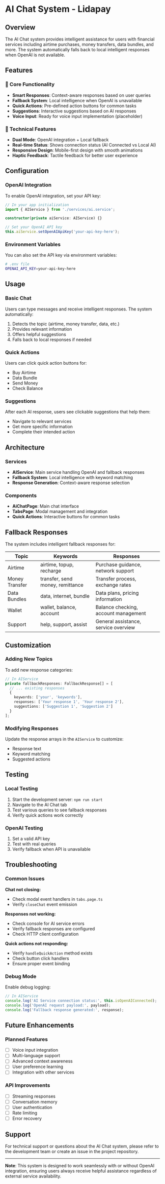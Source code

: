 # AI Chat System - Lidapay

## Overview
The AI Chat system provides intelligent assistance for users with financial services including airtime purchases, money transfers, data bundles, and more. The system automatically falls back to local intelligent responses when OpenAI is not available.

## Features

### 🚀 Core Functionality
- **Smart Responses**: Context-aware responses based on user queries
- **Fallback System**: Local intelligence when OpenAI is unavailable
- **Quick Actions**: Pre-defined action buttons for common tasks
- **Suggestions**: Interactive suggestions based on AI responses
- **Voice Input**: Ready for voice input implementation (placeholder)

### 🔧 Technical Features
- **Dual Mode**: OpenAI integration + Local fallback
- **Real-time Status**: Shows connection status (AI Connected vs Local AI)
- **Responsive Design**: Mobile-first design with smooth animations
- **Haptic Feedback**: Tactile feedback for better user experience

## Configuration

### OpenAI Integration
To enable OpenAI integration, set your API key:

```typescript
// In your app initialization
import { AIService } from './services/ai.service';

constructor(private aiService: AIService) {}

// Set your OpenAI API key
this.aiService.setOpenAIApiKey('your-api-key-here');
```

### Environment Variables
You can also set the API key via environment variables:

```bash
# .env file
OPENAI_API_KEY=your-api-key-here
```

## Usage

### Basic Chat
Users can type messages and receive intelligent responses. The system automatically:
1. Detects the topic (airtime, money transfer, data, etc.)
2. Provides relevant information
3. Offers helpful suggestions
4. Falls back to local responses if needed

### Quick Actions
Users can click quick action buttons for:
- Buy Airtime
- Data Bundle
- Send Money
- Check Balance

### Suggestions
After each AI response, users see clickable suggestions that help them:
- Navigate to relevant services
- Get more specific information
- Complete their intended action

## Architecture

### Services
- **AIService**: Main service handling OpenAI and fallback responses
- **Fallback System**: Local intelligence with keyword matching
- **Response Generation**: Context-aware response selection

### Components
- **AiChatPage**: Main chat interface
- **TabsPage**: Modal management and integration
- **Quick Actions**: Interactive buttons for common tasks

## Fallback Responses

The system includes intelligent fallback responses for:

| Topic | Keywords | Responses |
|-------|----------|-----------|
| Airtime | airtime, topup, recharge | Purchase guidance, network support |
| Money Transfer | transfer, send money, remittance | Transfer process, exchange rates |
| Data Bundles | data, internet, bundle | Data plans, pricing information |
| Wallet | wallet, balance, account | Balance checking, account management |
| Support | help, support, assist | General assistance, service overview |

## Customization

### Adding New Topics
To add new response categories:

```typescript
// In AIService
private fallbackResponses: FallbackResponse[] = [
  // ... existing responses
  {
    keywords: ['your', 'keywords'],
    responses: ['Your response 1', 'Your response 2'],
    suggestions: ['Suggestion 1', 'Suggestion 2']
  }
];
```

### Modifying Responses
Update the response arrays in the `AIService` to customize:
- Response text
- Keyword matching
- Suggested actions

## Testing

### Local Testing
1. Start the development server: `npm run start`
2. Navigate to the AI Chat tab
3. Test various queries to see fallback responses
4. Verify quick actions work correctly

### OpenAI Testing
1. Set a valid API key
2. Test with real queries
3. Verify fallback when API is unavailable

## Troubleshooting

### Common Issues

**Chat not closing:**
- Check modal event handlers in `tabs.page.ts`
- Verify `closeChat` event emission

**Responses not working:**
- Check console for AI service errors
- Verify fallback responses are configured
- Check HTTP client configuration

**Quick actions not responding:**
- Verify `handleQuickAction` method exists
- Check button click handlers
- Ensure proper event binding

### Debug Mode
Enable debug logging:

```typescript
// In AIService
console.log('AI Service connection status:', this.isOpenAIConnected);
console.log('OpenAI request payload:', payload);
console.log('Fallback response generated:', response);
```

## Future Enhancements

### Planned Features
- [ ] Voice input integration
- [ ] Multi-language support
- [ ] Advanced context awareness
- [ ] User preference learning
- [ ] Integration with other services

### API Improvements
- [ ] Streaming responses
- [ ] Conversation memory
- [ ] User authentication
- [ ] Rate limiting
- [ ] Error recovery

## Support

For technical support or questions about the AI Chat system, please refer to the development team or create an issue in the project repository.

---

**Note**: This system is designed to work seamlessly with or without OpenAI integration, ensuring users always receive helpful assistance regardless of external service availability.
